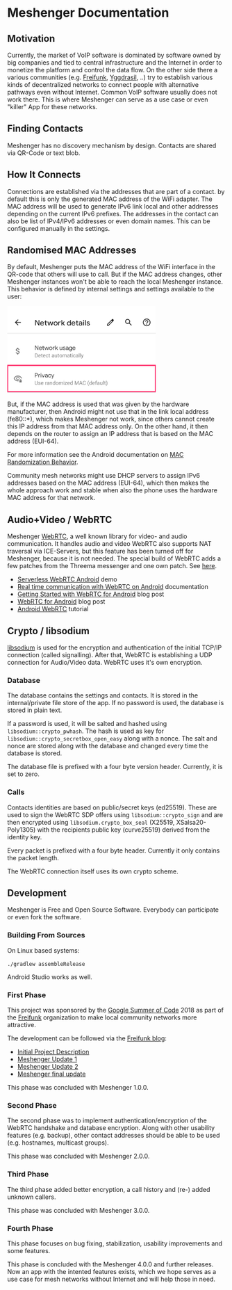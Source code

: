 Meshenger Documentation
=======================

## Motivation

Currently, the market of VoIP software is dominated by software owned by big companies and tied to central infrastructure and the Internet in order to monetize the platform and control the data flow. On the other side there a various communities (e.g. [Freifunk](https://freifunk.net/), [Yggdrasil](https://yggdrasil-network.github.io/), ..) try to establish various kinds of decentralized networks to connect people with alternative pathways even without Internet. Common VoIP software usually does not work there. This is where Meshenger can serve as a use case or even "killer" App for these networks.

## Finding Contacts

Meshenger has no discovery mechanism by design. Contacts are shared via QR-Code or text blob.

## How It Connects

Connections are established via the addresses that are part of a contact. by default this is only the generated MAC address of the WiFi adapter. The MAC address will be used to generate IPv6 link local and other addresses depending on the current IPv6 prefixes. The addresses in the contact can also be list of IPv4/IPv6 addresses or even domain names. This can be configured manually in the settings.

## Randomised MAC Addresses

By default, Meshenger puts the MAC address of the WiFi interface in the QR-code that others will use to call. But if the MAC address changes, other Meshenger instances won't be able to reach the local Meshenger instance. This behavior is defined by internal settings and settings available to the user:

<img src="mac-randomization-menu.png" height="200">

But, if the MAC address is used that was given by the hardware manufacturer, then Android might not use that in the link local address (fe80::\*), which makes Meshenger not work, since others cannot create this IP address from that MAC address only. On the other hand, it then depends on the router to assign an IP address that is based on the MAC address (EUI-64).

For more information see the Android documentation on [MAC Randomization Behavior](https://source.android.com/docs/core/connect/wifi-mac-randomization-behavior).

Community mesh networks might use DHCP servers to assign IPv6 addresses based on the MAC address (EUI-64), which then makes the whole approach work and stable when also the phone uses the hardware MAC address for that network.

## Audio+Video / WebRTC

Meshenger [WebRTC](https://webrtc.org/), a well known library for video- and audio communication. It handles audio and video WebRTC also supports NAT traversal via ICE-Servers, but this feature has been turned off for Meshenger, because it is not needed. The special build of WebRTC adds a few patches from the Threema messenger and one own patch. See [here](/webrtc/README.md).

- [Serverless WebRTC Android](https://github.com/wojta/serverless-webrtc-android) demo
- [Real time communication with WebRTC on Android](https://hackernoon.com/real-time-communication-with-webrtc-on-android-f96cdcfc4771) documentation
- [Getting Started with WebRTC for Android](https://vivekc.xyz/getting-started-with-webrtc-for-android-daab1e268ff4) blog post
- [WebRTC for Android](https://www.amryousef.me/android-webrtc) blog post
- [Android WebRTC](https://github.com/GleasonK/android-webrtc-tutorial) tutorial

## Crypto / libsodium

[libsodium](https://github.com/jedisct1/libsodium) is used for the encryption and authentication of the initial TCP/IP connection (called signalling). After that, WebRTC is establishing a UDP connection for Audio/Video data. WebRTC uses it's own encryption.

### Database

The database contains the settings and contacts. It is stored in the internal/private file store of the app. If no password is used, the database is stored in plain text.

If a password is used, it will be salted and hashed using `libsodium::crypto_pwhash`. The hash is used as key for `libsodium::crypto_secretbox_open_easy` along with a nonce. The salt and nonce are stored along with the database and changed every time the database is stored.

The database file is prefixed with a four byte version header. Currently, it is set to zero.

### Calls

Contacts identities are based on public/secret keys (ed25519). These are used to sign the WebRTC SDP offers using `libsodium::crypto_sign` and are then encrypted using `libsodium.crypto_box_seal` (X25519, XSalsa20-Poly1305) with the recipients public key (curve25519) derived from the identity key.

Every packet is prefixed with a four byte header. Currently it only contains the packet length.

The WebRTC connection itself uses its own crypto scheme.

## Development

Meshenger is Free and Open Source Software. Everybody can participate or even fork the software.

### Building From Sources

On Linux based systems:

```
./gradlew assembleRelease
```

Android Studio works as well.

### First Phase

This project was sponsored by the [Google Summer of Code](https://summerofcode.withgoogle.com/) 2018 as part of the [Freifunk](https://freifunk.net) organization to make local community networks more attractive.

The development can be followed via the [Freifunk blog](https://blog.freifunk.net):

* [Initial Project Description](https://projects.freifunk.net/#/projects?project=local_phone_app&lang=en)
* [Meshenger Update 1](https://blog.freifunk.net/2018/06/10/meshenger-p2p-local-network-messenger-update-1/)
* [Meshenger Update 2](https://blog.freifunk.net/2018/07/07/meshenger-p2p-local-network-messenger-update-2/)
* [Meshenger final update](https://blog.freifunk.net/2018/08/14/meshenger-p2p-local-network-messenger-final-update/)

This phase was concluded with Meshenger 1.0.0.

### Second Phase

The second phase was to implement authentication/encryption of the WebRTC handshake and database encryption.
Along with other usability features (e.g. backup), other contact addresses should be able to be used (e.g. hostnames, multicast groups).

This phase was concluded with Meshenger 2.0.0.

### Third Phase

The third phase added better encryption, a call history and (re-) added unknown callers.

This phase was concluded with Meshenger 3.0.0.

### Fourth Phase

This phase focuses on bug fixing, stabilization, usability improvements and some features.

This phase is concluded with the Meshenger 4.0.0 and further releases. Now an app with the intented features exists, which we hope serves as a use case for mesh networks without Internet and will help those in need.
